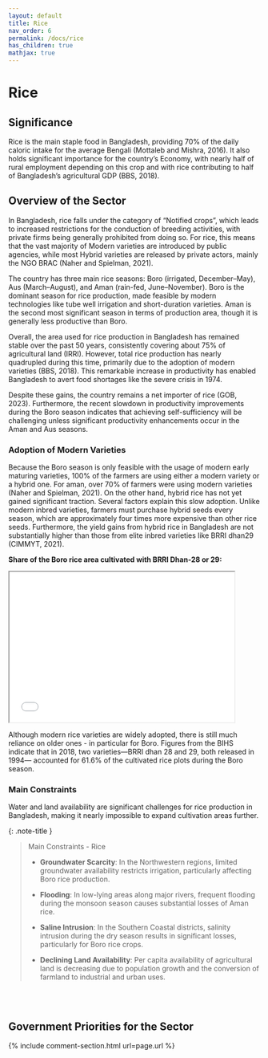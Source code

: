 ```yaml
---
layout: default
title: Rice
nav_order: 6
permalink: /docs/rice
has_children: true
mathjax: true
---
```



# Rice

## Significance

Rice is the main staple food in Bangladesh, providing 70% of the daily caloric intake for the average Bengali (Mottaleb and Mishra, 2016). It also holds significant importance for the country’s Economy, with nearly half of rural employment depending on this crop and with rice contributing to half of Bangladesh’s agricultural GDP (BBS, 2018).

## Overview of the Sector
In Bangladesh, rice falls under the category of “Notified crops”, which leads to increased restrictions for the conduction of breeding activities, with private firms being generally prohibited from doing so. For rice, this means that the vast majority of Modern varieties are introduced by public agencies, while most Hybrid varieties are released by private actors, mainly the NGO BRAC (Naher and Spielman, 2021).

The country has three main rice seasons: Boro (irrigated, December–May), Aus (March–August), and Aman (rain-fed, June–November). Boro is the dominant season for rice production, made feasible by modern technologies like tube well irrigation and short-duration varieties. Aman is the second most significant season in terms of production area, though it is generally less productive than Boro. 

Overall, the area used for rice production in Bangladesh has remained stable over the past 50 years, consistently covering about 75% of agricultural land (IRRI). However, total rice production has nearly quadrupled during this time, primarily due to the adoption of modern varieties (BBS, 2018). This remarkable increase in productivity has enabled Bangladesh to avert food shortages like the severe crisis in 1974.

Despite these gains, the country remains a net importer of rice (GOB, 2023). Furthermore, the recent slowdown in productivity improvements during the Boro season indicates that achieving self-sufficiency will be challenging unless significant productivity enhancements occur in the Aman and Aus seasons.

### Adoption of Modern Varieties 

Because the Boro season is only feasible with the usage of modern early maturing varieties, 100% of the farmers are using either a modern variety or a hybrid one. For aman, over 70% of farmers were using modern varieties (Naher and Spielman, 2021).
On the other hand, hybrid rice has not yet gained significant traction. Several factors explain this slow adoption. Unlike modern inbred varieties, farmers must purchase hybrid seeds every season, which are approximately four times more expensive than other rice seeds. Furthermore, the yield gains from hybrid rice in Bangladesh are not substantially higher than those from elite inbred varieties like BRRI dhan29 (CIMMYT, 2021).

<b>Share of the Boro rice area cultivated with BRRI Dhan-28 or 29:</b>
<iframe src="either_28_29" height="300" width="450"> Rice </iframe>

<br>

Although modern rice varieties are widely adopted, there is still much reliance on older ones - in particular for Boro. Figures from the BIHS indicate that in 2018,  two varieties—BRRI dhan 28 and 29, both released in 1994— accounted for 61.6% of the cultivated rice plots during the Boro season.



### Main Constraints
Water and land availability are significant challenges for rice production in Bangladesh, making it nearly impossible to expand cultivation areas further.

{: .note-title }
> Main Constraints - Rice
> 
> - <b>Groundwater Scarcity</b>: In the Northwestern regions, limited groundwater availability restricts irrigation, particularly affecting Boro rice production.
> 
> - <b>Flooding</b>: In low-lying areas along major rivers, frequent flooding during the monsoon season causes substantial losses of Aman rice.
> 
> - <b>Saline Intrusion</b>: In the Southern Coastal districts, salinity intrusion during the dry season results in significant losses, particularly for Boro rice crops.
>
> - <b>Declining Land Availability</b>: Per capita availability of agricultural land is decreasing due to population growth and the conversion of farmland to industrial and urban uses.


<br>
<br>

## Government Priorities for the Sector






{% include comment-section.html url=page.url %}





